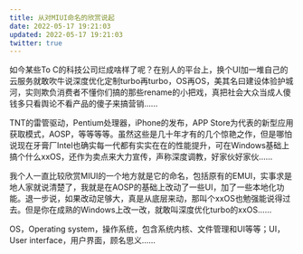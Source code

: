 ```yaml
---
title: 从对MIUI命名的欣赏说起
date: 2022-05-17 19:21:03
updated: 2022-05-17 19:21:03
twitter: true
---
```


如今某些To C的科技公司烂成啥样了呢？在别人的平台上，换个UI加一堆自己的云服务就敢吹牛说深度优化定制turbo再turbo，OS再OS，美其名曰建设体验护城河，实则欺负消费者不懂你们搞的那些rename的小把戏，真把社会大众当成人傻钱多只看舆论不看产品的傻子来搞营销……

TNT的雷管驱动，Pentium处理器，iPhone的发布，APP Store为代表的新型应用获取模式，AOSP，等等等等。虽然这些是几十年才有的几个惊艳之作，但是哪怕说现在牙膏厂Intel也确实每一代都有实实在在的性能提升，可在Windows基础上搞个什么xxOS，还作为卖点来大力宣传，声称深度调教，好家伙好家伙……

我个人一直比较欣赏MIUI的一个地方就是它的命名，包括原有的EMUI，实事求是地人家就说清楚了，我就是在AOSP的基础上改动了一些UI，加了一些本地化功能。退一步说，如果改动足够大，真是从底层来动，那叫个xxOS也勉强能说得过去。但是你在成熟的Windows上改一改，就敢叫深度优化turbo的xxOS……

OS，Operating system，操作系统，包含系统内核、文件管理和UI等等；UI，User interface，用户界面，顾名思义……